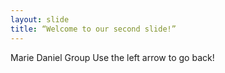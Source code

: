```yaml
---
layout: slide
title: “Welcome to our second slide!”
---
```

Marie Daniel Group
Use the left arrow to go back!
